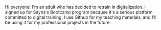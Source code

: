 Hi everyone!
I'm an adult who has decided to retrain in digitalization. 
I signed up for Sayna's Bootcamp program because it's a serious platform committed to digital training.
I use Github for my teaching materials, and I'll be using it for my professional projects in the future.
